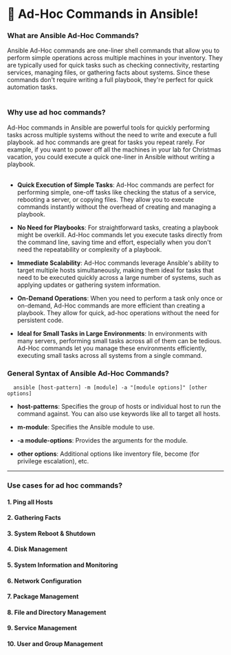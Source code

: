 # 🚀 Ad-Hoc Commands in Ansible!

### What are Ansible Ad-Hoc Commands?
Ansible Ad-Hoc commands are one-liner shell commands that allow you to perform simple operations across multiple machines in your inventory. They are typically used for quick tasks such as checking connectivity, restarting services, managing files, or gathering facts about systems. Since these commands don't require writing a full playbook, they're perfect for quick automation tasks. </br></br>

### Why use ad hoc commands?
Ad-Hoc commands in Ansible are powerful tools for quickly performing tasks across multiple systems without the need to write and execute a full playbook. ad hoc commands are great for tasks you repeat rarely. For example, if you want to power off all the machines in your lab for Christmas vacation, you could execute a quick one-liner in Ansible without writing a playbook. </br></br>

- **Quick Execution of Simple Tasks**:
Ad-Hoc commands are perfect for performing simple, one-off tasks like checking the status of a service, rebooting a server, or copying files. They allow you to execute commands instantly without the overhead of creating and managing a playbook.

- **No Need for Playbooks**:
For straightforward tasks, creating a playbook might be overkill. Ad-Hoc commands let you execute tasks directly from the command line, saving time and effort, especially when you don't need the repeatability or complexity of a playbook.

- **Immediate Scalability**:
Ad-Hoc commands leverage Ansible's ability to target multiple hosts simultaneously, making them ideal for tasks that need to be executed quickly across a large number of systems, such as applying updates or gathering system information.

- **On-Demand Operations**:
When you need to perform a task only once or on-demand, Ad-Hoc commands are more efficient than creating a playbook. They allow for quick, ad-hoc operations without the need for persistent code.

- **Ideal for Small Tasks in Large Environments**:
In environments with many servers, performing small tasks across all of them can be tedious. Ad-Hoc commands let you manage these environments efficiently, executing small tasks across all systems from a single command.

### General Syntax of Ansible Ad-Hoc Commands?

```
  ansible [host-pattern] -m [module] -a "[module options]" [other options]
```
- **host-patterns**: Specifies the group of hosts or individual host to run the command against. You can also use keywords like all to target all hosts.

- **m-module**: Specifies the Ansible module to use.

- **-a module-options**: Provides the arguments for the module.

- **other options**: Additional options like inventory file, become (for privilege escalation), etc.

---

### Use cases for ad hoc commands?
#### 1. Ping all Hosts
#### 2. Gathering Facts
#### 3. System Reboot & Shutdown
#### 4. Disk Management
#### 5. System Information and Monitoring
#### 6. Network Configuration
#### 7. Package Management
#### 8. File and Directory Management
#### 9. Service Management
#### 10. User and Group Management
